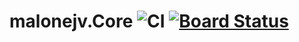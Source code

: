 # malonejv.Core ![CI](https://github.com/malonejv/malone.Core/workflows/CI/badge.svg) [![Board Status](https://dev.azure.com/malonejv/45380abc-bef3-4509-b48e-888a31ec7319/d930ffdc-a2ca-481d-92f8-0a4471d4ee97/_apis/work/boardbadge/afbda97e-fb6a-4941-99e1-06a950f80cdb)](https://dev.azure.com/malonejv/45380abc-bef3-4509-b48e-888a31ec7319/_boards/board/t/d930ffdc-a2ca-481d-92f8-0a4471d4ee97/Microsoft.RequirementCategory/)
